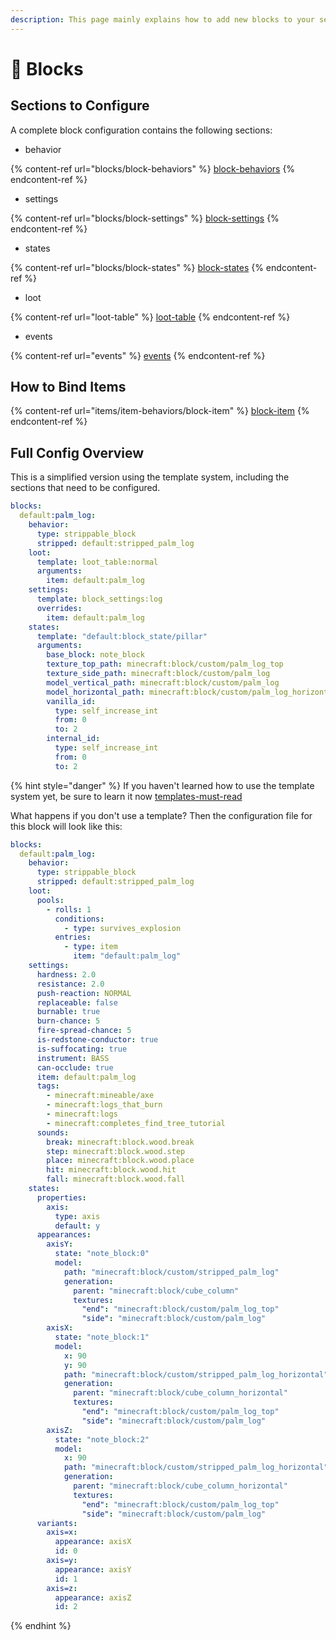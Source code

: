 ```yaml
---
description: This page mainly explains how to add new blocks to your server.
---
```


# 🧱 Blocks

## Sections to Configure

A complete block configuration contains the following sections:

- behavior

{% content-ref url="blocks/block-behaviors" %}
[block-behaviors](blocks/block-behaviors)
{% endcontent-ref %}

- settings

{% content-ref url="blocks/block-settings" %}
[block-settings](blocks/block-settings)
{% endcontent-ref %}

- states

{% content-ref url="blocks/block-states" %}
[block-states](blocks/block-states)
{% endcontent-ref %}

- loot

{% content-ref url="loot-table" %}
[loot-table](loot-table)
{% endcontent-ref %}

- events

{% content-ref url="events" %}
[events](events)
{% endcontent-ref %}

## How to Bind Items

{% content-ref url="items/item-behaviors/block-item" %}
[block-item](items/item-behaviors/block-item)
{% endcontent-ref %}

## Full Config Overview

This is a simplified version using the template system, including the sections that need to be configured.

```yaml
blocks:
  default:palm_log:
    behavior:
      type: strippable_block
      stripped: default:stripped_palm_log
    loot:
      template: loot_table:normal
      arguments:
        item: default:palm_log
    settings:
      template: block_settings:log
      overrides:
        item: default:palm_log
    states:
      template: "default:block_state/pillar"
      arguments:
        base_block: note_block
        texture_top_path: minecraft:block/custom/palm_log_top
        texture_side_path: minecraft:block/custom/palm_log
        model_vertical_path: minecraft:block/custom/palm_log
        model_horizontal_path: minecraft:block/custom/palm_log_horizontal
        vanilla_id:
          type: self_increase_int
          from: 0
          to: 2
        internal_id:
          type: self_increase_int
          from: 0
          to: 2
```

{% hint style="danger" %}
If you haven't learned how to use the template system yet, be sure to learn it now [templates-must-read](templates-must-read "mention")

What happens if you don't use a template? Then the configuration file for this block will look like this:

```yaml
blocks:
  default:palm_log:
    behavior:
      type: strippable_block
      stripped: default:stripped_palm_log
    loot:
      pools:
        - rolls: 1
          conditions:
            - type: survives_explosion
          entries:
            - type: item
              item: "default:palm_log"
    settings:
      hardness: 2.0
      resistance: 2.0
      push-reaction: NORMAL
      replaceable: false
      burnable: true
      burn-chance: 5
      fire-spread-chance: 5
      is-redstone-conductor: true
      is-suffocating: true
      instrument: BASS
      can-occlude: true
      item: default:palm_log
      tags:
        - minecraft:mineable/axe
        - minecraft:logs_that_burn
        - minecraft:logs
        - minecraft:completes_find_tree_tutorial
      sounds:
        break: minecraft:block.wood.break
        step: minecraft:block.wood.step
        place: minecraft:block.wood.place
        hit: minecraft:block.wood.hit
        fall: minecraft:block.wood.fall
    states:
      properties:
        axis:
          type: axis
          default: y
      appearances:
        axisY:
          state: "note_block:0"
          model:
            path: "minecraft:block/custom/stripped_palm_log"
            generation:
              parent: "minecraft:block/cube_column"
              textures:
                "end": "minecraft:block/custom/palm_log_top"
                "side": "minecraft:block/custom/palm_log"
        axisX:
          state: "note_block:1"
          model:
            x: 90
            y: 90
            path: "minecraft:block/custom/stripped_palm_log_horizontal"
            generation:
              parent: "minecraft:block/cube_column_horizontal"
              textures:
                "end": "minecraft:block/custom/palm_log_top"
                "side": "minecraft:block/custom/palm_log"
        axisZ:
          state: "note_block:2"
          model:
            x: 90
            path: "minecraft:block/custom/stripped_palm_log_horizontal"
            generation:
              parent: "minecraft:block/cube_column_horizontal"
              textures:
                "end": "minecraft:block/custom/palm_log_top"
                "side": "minecraft:block/custom/palm_log"
      variants:
        axis=x:
          appearance: axisX
          id: 0
        axis=y:
          appearance: axisY
          id: 1
        axis=z:
          appearance: axisZ
          id: 2
```

{% endhint %}
